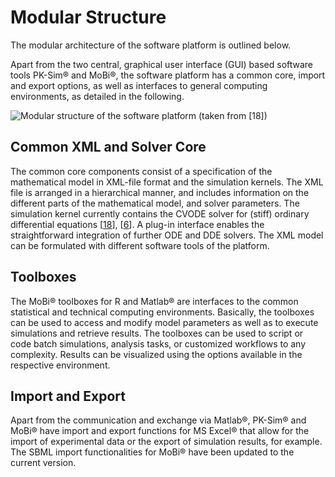 # Modular Structure‌

The modular architecture of the software platform is outlined below.

Apart from the two central, graphical user interface (GUI) based software tools PK-Sim® and MoBi®, the software platform has a common core, import and export options, as well as interfaces to general computing environments, as detailed in the following.

![Modular structure of the software platform (taken from \[[18](../references.md#18)\])](../assets/images/part-2/Eissing_et_al_Frontiers_2011_Figure2.jpg)

## Common XML and Solver Core‌

The common core components consist of a specification of the mathematical model in XML-file format and the simulation kernels. The XML file is arranged in a hierarchical manner, and includes information on the different parts of the mathematical model, and solver parameters. The simulation kernel currently contains the CVODE solver for (stiff) ordinary differential equations \[[18](../references.md#18)\], \[[6](../references.md#6)\]. A plug-in interface enables the straightforward integration of further ODE and DDE solvers. The XML model can be formulated with different software tools of the platform.

## Toolboxes‌

The MoBi® toolboxes for R and Matlab® are interfaces to the common statistical and technical computing environments. Basically, the toolboxes can be used to access and modify model parameters as well as to execute simulations and retrieve results. The toolboxes can be used to script or code batch simulations, analysis tasks, or customized workflows to any complexity. Results can be visualized using the options available in the respective environment.

## Import and Export‌

Apart from the communication and exchange via Matlab®, PK-Sim® and MoBi® have import and export functions for MS Excel® that allow for the import of experimental data or the export of simulation results, for example. The SBML import functionalities for MoBi® have been updated to the current version. 